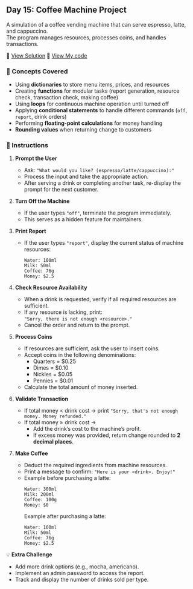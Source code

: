 ## Day 15: Coffee Machine Project  
A simulation of a coffee vending machine that can serve espresso, latte, and cappuccino.  
The program manages resources, processes coins, and handles transactions.

📄 [View Solution](solution.py) 📄 [View My code](d15.py)  

### 🧠 Concepts Covered
- Using **dictionaries** to store menu items, prices, and resources  
- Creating **functions** for modular tasks (report generation, resource check, transaction check, making coffee)  
- Using **loops** for continuous machine operation until turned off  
- Applying **conditional statements** to handle different commands (`off`, `report`, drink orders)  
- Performing **floating-point calculations** for money handling  
- **Rounding values** when returning change to customers  

### 📝 Instructions
1. **Prompt the User**  
   - Ask: `"What would you like? (espresso/latte/cappuccino):"`  
   - Process the input and take the appropriate action.  
   - After serving a drink or completing another task, re-display the prompt for the next customer.  

2. **Turn Off the Machine**  
   - If the user types `"off"`, terminate the program immediately.  
   - This serves as a hidden feature for maintainers.  

3. **Print Report**  
   - If the user types `"report"`, display the current status of machine resources:  
     ```
     Water: 100ml  
     Milk: 50ml  
     Coffee: 76g  
     Money: $2.5
     ```

4. **Check Resource Availability**  
   - When a drink is requested, verify if all required resources are sufficient.  
   - If any resource is lacking, print:  
     `"Sorry, there is not enough <resource>."`  
   - Cancel the order and return to the prompt.  

5. **Process Coins**  
   - If resources are sufficient, ask the user to insert coins.  
   - Accept coins in the following denominations:  
     - Quarters = $0.25  
     - Dimes = $0.10  
     - Nickles = $0.05  
     - Pennies = $0.01  
   - Calculate the total amount of money inserted.  

6. **Validate Transaction**  
   - If total money < drink cost → print `"Sorry, that's not enough money. Money refunded."`  
   - If total money ≥ drink cost →  
     - Add the drink’s cost to the machine’s profit.  
     - If excess money was provided, return change rounded to **2 decimal places**.  

7. **Make Coffee**  
   - Deduct the required ingredients from machine resources.  
   - Print a message to confirm: `"Here is your <drink>. Enjoy!"`  
   - Example before purchasing a latte:  
     ```
     Water: 300ml  
     Milk: 200ml  
     Coffee: 100g  
     Money: $0
     ```
     Example after purchasing a latte:  
     ```
     Water: 100ml  
     Milk: 50ml  
     Coffee: 76g  
     Money: $2.5
     ```

💡 **Extra Challenge**  
- Add more drink options (e.g., mocha, americano).  
- Implement an admin password to access the report.  
- Track and display the number of drinks sold per type.  
